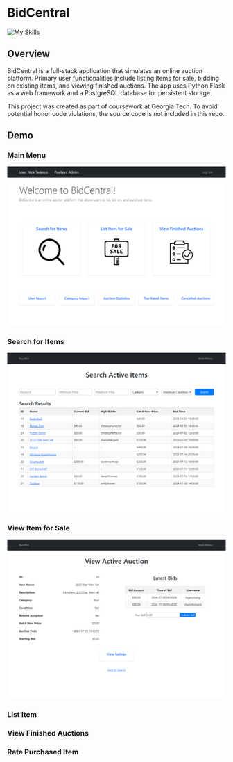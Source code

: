 # BidCentral 

[![My Skills](https://skillicons.dev/icons?i=py,postgres,js,html,css,docker)](#)

## Overview

BidCentral is a full-stack application that simulates an online auction platform. Primary user functionalities include listing items for sale, bidding on existing items, and viewing finished auctions. The app uses Python Flask as a web framework and a PostgreSQL database for persistent storage.

This project was created as part of coursework at Georgia Tech. To avoid potential honor code violations, the source code is not included in this repo. 

## Demo

### Main Menu

<img src="/images/admin-menu.png">

### Search for Items 

<img src="/images/search.png">

### View Item for Sale

<img src="/images/active-item.png">

### List Item

### View Finished Auctions 

### Rate Purchased Item 




